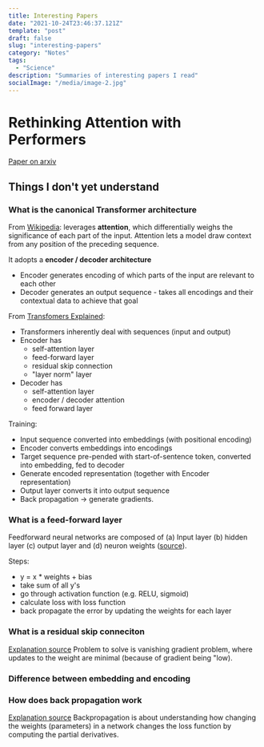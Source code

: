 ```yaml
---
title: Interesting Papers
date: "2021-10-24T23:46:37.121Z"
template: "post"
draft: false
slug: "interesting-papers"
category: "Notes"
tags:
  - "Science"
description: "Summaries of interesting papers I read"
socialImage: "/media/image-2.jpg"
---
```

# Rethinking Attention with Performers

[Paper on arxiv](https://arxiv.org/abs/2009.14794v3)


## Things I don't yet understand

### What is the canonical Transformer architecture
From [Wikipedia](https://en.wikipedia.org/wiki/Transformer_(machine_learning_model)): leverages **attention**, which differentially weighs the significance of each part of the input. Attention lets a model draw context from any position of the preceding sequence.

It adopts a **encoder / decoder architecture**
- Encoder generates encoding of which parts of the input are relevant to each other
- Decoder generates an output sequence - takes all encodings and their contextual data to achieve that goal

From [Transfomers Explained](https://towardsdatascience.com/transformers-explained-visually-part-1-overview-of-functionality-95a6dd460452):
- Transformers inherently deal with sequences (input and output)
- Encoder has 
    - self-attention layer 
    - feed-forward layer
    - residual skip connection
    - "layer norm" layer
- Decoder has
    - self-attention layer
    - encoder / decoder attention
    - feed forward layer

Training:
- Input sequence converted into embeddings (with positional encoding)
- Encoder converts embeddings into encodings
- Target sequence pre-pended with start-of-sentence token, converted into embedding, fed to decoder
- Generate encoded representation (together with Encoder representation)
- Output layer converts it into output sequence
- Back propagation -> generate gradients. 

### What is a feed-forward layer
Feedforward neural networks are composed of (a) Input layer (b) hidden layer (c) output layer and (d) neuron weights ([source](https://builtin.com/data-science/feedforward-neural-network-intro)). 

Steps: 
  - y = x * weights + bias
  - take sum of all y's
  - go through activation function (e.g. RELU, sigmoid)
  - calculate loss with loss function
  - back propagate the error by updating the weights for each layer


### What is a residual skip conneciton
[Explanation source](https://theaisummer.com/skip-connections/)
Problem to solve is vanishing gradient problem, where updates to the weight are minimal (because of gradient being "low). 
### Difference between embedding and encoding


### How does back propagation work
[Explanation source](https://theaisummer.com/skip-connections/)
Backpropagation is about understanding how changing the weights (parameters) in a network changes the loss function by computing the partial derivatives.

